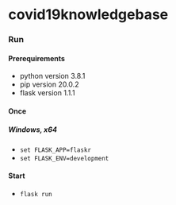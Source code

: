 # covid19knowledgebase

### Run
#### Prerequirements
- python version 3.8.1
- pip version 20.0.2 
- flask version 1.1.1

#### Once
##### **Windows, x64**
- `set FLASK_APP=flaskr`
- `set FLASK_ENV=development`

#### Start
- `flask run`
